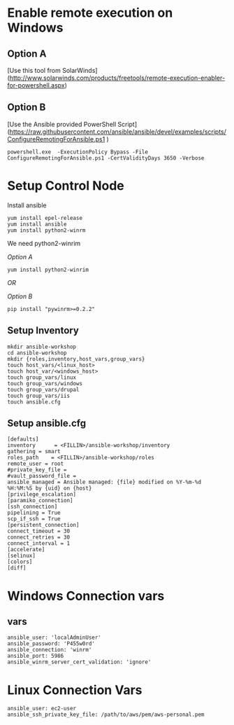 # Enable remote execution on Windows

## Option A
[Use this tool from SolarWinds] (http://www.solarwinds.com/products/freetools/remote-execution-enabler-for-powershell.aspx)

## Option B
[Use the Ansible provided PowerShell Script] (https://raw.githubusercontent.com/ansible/ansible/devel/examples/scripts/ConfigureRemotingForAnsible.ps1
)
```
powershell.exe  -ExecutionPolicy Bypass -File ConfigureRemotingForAnsible.ps1 -CertValidityDays 3650 -Verbose
```

# Setup Control Node

Install ansible
```
yum install epel-release
yum install ansible
yum install python2-winrm
```

We need python2-winrim 

_Option A_

```
yum install python2-winrim 
```
*OR*

_Option B_

```
pip install "pywinrm>=0.2.2"
```

## Setup Inventory

```
mkdir ansible-workshop
cd ansible-workshop
mkdir {roles,inventory,host_vars,group_vars}
touch host_vars/<linux_host>
touch host_var/<windows_host>
touch group_vars/linux
touch group_vars/windows
touch group_vars/drupal
touch group_vars/iis
touch ansible.cfg
```
## Setup ansible.cfg

```
[defaults]
inventory      = <FILLIN>/ansible-workshop/inventory
gathering = smart
roles_path    = <FILLIN>/ansible-workshop/roles
remote_user = root
#private_key_file = 
#vault_password_file = 
ansible_managed = Ansible managed: {file} modified on %Y-%m-%d %H:%M:%S by {uid} on {host}
[privilege_escalation]
[paramiko_connection]
[ssh_connection]
pipelining = True
scp_if_ssh = True
[persistent_connection]
connect_timeout = 30
connect_retries = 30
connect_interval = 1
[accelerate]
[selinux]
[colors]
[diff]

```

# Windows Connection vars

## vars

```
ansible_user: 'localAdminUser'
ansible_password: 'P455w0rd'
ansible_connection: 'winrm'
ansible_port: 5986
ansible_winrm_server_cert_validation: 'ignore'
```

# Linux Connection Vars

```
ansible_user: ec2-user
ansible_ssh_private_key_file: /path/to/aws/pem/aws-personal.pem
```
